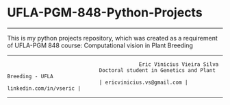 # UFLA-PGM-848-Python-Projects
---

This is my python projects repository, which was created as a requirement of UFLA-PGM 848 course: Computational vision in Plant Breeding 

---
                       
                                               Eric Vinicius Vieira Silva
                                  Doctoral student in Genetics and Plant Breeding - UFLA
                                  | ericvinicius.vs@gmail.com | linkedin.com/in/vseric | 

---
